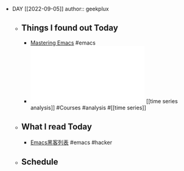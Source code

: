 - DAY [[2022-09-05]]
  author:: geekplux
	- ## Things I found out Today
		- [Mastering Emacs](https://www.masteringemacs.org/) #emacs
		- ![time_series.pdf](../assets/time_series_1662349760081_0.pdf) [[time series analysis]] #Courses #analysis #[[time series]]
	- ## What I read Today
		- [Emacs黑客列表](https://manateelazycat.github.io/emacs/2019/05/12/emacs-hackers.html) #emacs #hacker
	- ## Schedule